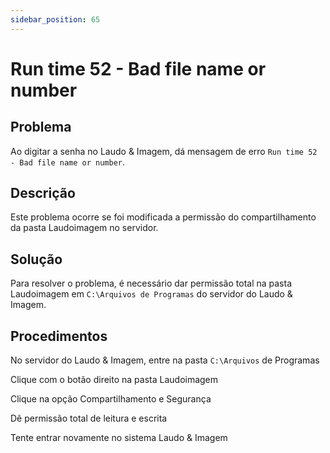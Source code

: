 ```yaml
---
sidebar_position: 65
---
```


# Run time 52 - Bad file name or number

## Problema

Ao digitar a senha no Laudo & Imagem, dá mensagem de erro `Run time
52 - Bad file name or number`.

## Descrição

Este problema ocorre se foi modificada a permissão do
compartilhamento da pasta Laudoimagem no servidor.

## Solução

Para resolver o problema, é necessário dar permissão total na pasta
Laudoimagem em `C:\Arquivos de Programas` do servidor do Laudo &
Imagem.

## Procedimentos

No servidor do Laudo & Imagem, entre na pasta `C:\Arquivos` de
Programas

Clique com o botão direito na pasta Laudoimagem

Clique na opção Compartilhamento e Segurança

Dê permissão total de leitura e escrita

Tente entrar novamente no sistema Laudo & Imagem